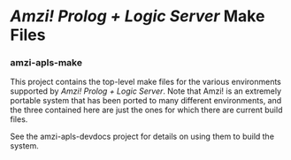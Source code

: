 # *Amzi! Prolog + Logic Server* Make Files
### amzi-apls-make

This project contains the top-level make files for the various environments supported by *Amzi! Prolog + Logic Server*.  Note that Amzi! is an extremely portable system that has been ported to many different environments, and the three contained here are just the ones for which there are current build files.

See the amzi-apls-devdocs project for details on using them to build the system.
